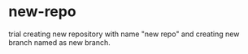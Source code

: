 # new-repo
trial
creating new repository with name "new repo" and creating new branch named as new branch.
